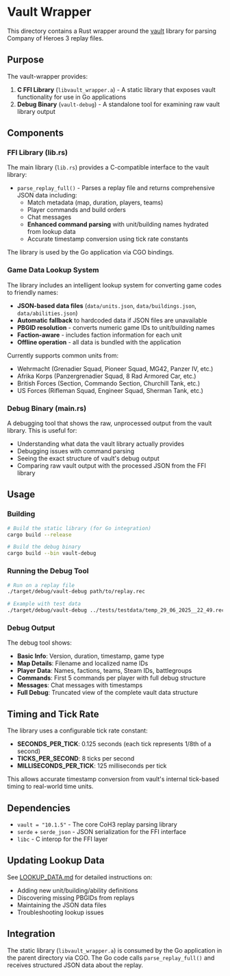 # Vault Wrapper

This directory contains a Rust wrapper around the [vault](https://crates.io/crates/vault) library for parsing Company of Heroes 3 replay files.

## Purpose

The vault-wrapper provides:

1. **C FFI Library** (`libvault_wrapper.a`) - A static library that exposes vault functionality for use in Go applications
2. **Debug Binary** (`vault-debug`) - A standalone tool for examining raw vault library output

## Components

### FFI Library (lib.rs)

The main library (`lib.rs`) provides a C-compatible interface to the vault library:

- `parse_replay_full()` - Parses a replay file and returns comprehensive JSON data including:
  - Match metadata (map, duration, players, teams)
  - Player commands and build orders  
  - Chat messages
  - **Enhanced command parsing** with unit/building names hydrated from lookup data
  - Accurate timestamp conversion using tick rate constants

The library is used by the Go application via CGO bindings.

### Game Data Lookup System

The library includes an intelligent lookup system for converting game codes to friendly names:

- **JSON-based data files** (`data/units.json`, `data/buildings.json`, `data/abilities.json`)
- **Automatic fallback** to hardcoded data if JSON files are unavailable
- **PBGID resolution** - converts numeric game IDs to unit/building names
- **Faction-aware** - includes faction information for each unit
- **Offline operation** - all data is bundled with the application

Currently supports common units from:
- Wehrmacht (Grenadier Squad, Pioneer Squad, MG42, Panzer IV, etc.)
- Afrika Korps (Panzergrenadier Squad, 8 Rad Armored Car, etc.)
- British Forces (Section, Commando Section, Churchill Tank, etc.)
- US Forces (Rifleman Squad, Engineer Squad, Sherman Tank, etc.)

### Debug Binary (main.rs)

A debugging tool that shows the raw, unprocessed output from the vault library. This is useful for:

- Understanding what data the vault library actually provides
- Debugging issues with command parsing
- Seeing the exact structure of vault's debug output
- Comparing raw vault output with the processed JSON from the FFI library

## Usage

### Building

```bash
# Build the static library (for Go integration)
cargo build --release

# Build the debug binary
cargo build --bin vault-debug
```

### Running the Debug Tool

```bash
# Run on a replay file
./target/debug/vault-debug path/to/replay.rec

# Example with test data
./target/debug/vault-debug ../tests/testdata/temp_29_06_2025__22_49.rec
```

### Debug Output

The debug tool shows:

- **Basic Info**: Version, duration, timestamp, game type
- **Map Details**: Filename and localized name IDs
- **Player Data**: Names, factions, teams, Steam IDs, battlegroups
- **Commands**: First 5 commands per player with full debug structure
- **Messages**: Chat messages with timestamps
- **Full Debug**: Truncated view of the complete vault data structure

## Timing and Tick Rate

The library uses a configurable tick rate constant:
- **SECONDS_PER_TICK**: 0.125 seconds (each tick represents 1/8th of a second)
- **TICKS_PER_SECOND**: 8 ticks per second
- **MILLISECONDS_PER_TICK**: 125 milliseconds per tick

This allows accurate timestamp conversion from vault's internal tick-based timing to real-world time units.

## Dependencies

- `vault = "10.1.5"` - The core CoH3 replay parsing library
- `serde` + `serde_json` - JSON serialization for the FFI interface
- `libc` - C interop for the FFI layer

## Updating Lookup Data

See [LOOKUP_DATA.md](LOOKUP_DATA.md) for detailed instructions on:
- Adding new unit/building/ability definitions
- Discovering missing PBGIDs from replays
- Maintaining the JSON data files
- Troubleshooting lookup issues

## Integration

The static library (`libvault_wrapper.a`) is consumed by the Go application in the parent directory via CGO. The Go code calls `parse_replay_full()` and receives structured JSON data about the replay.